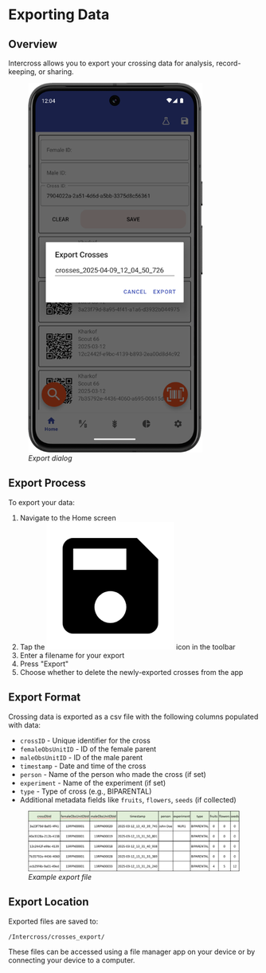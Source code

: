 <link rel="stylesheet" type="text/css" href="_styles/styles.css">

# Exporting Data

## Overview

Intercross allows you to export your crossing data for analysis, record-keeping, or sharing.

<figure class="image">
    <img class="screenshot" src="_static/images/export_dialog.png" width="350px">
    <figcaption class="screenshot-caption"><i>Export dialog</i></figcaption>
</figure>

## Export Process

To export your data:

1. Navigate to the Home screen
2. Tap the <img class="icon" src="_static/icons/content-save.png"> icon in the toolbar
3. Enter a filename for your export
4. Press "Export"
5. Choose whether to delete the newly-exported crosses from the app

## Export Format

Crossing data is exported as a csv file with the following columns populated with data:
- `crossID` - Unique identifier for the cross
- `femaleObsUnitID` - ID of the female parent
- `maleObsUnitID` - ID of the male parent
- `timestamp` - Date and time of the cross
- `person` - Name of the person who made the cross (if set)
- `experiment` - Name of the experiment (if set)
- `type` - Type of cross (e.g., BIPARENTAL)
- Additional metadata fields like `fruits`, `flowers`, `seeds` (if collected)

<figure class="image">
    <img class="screenshot" src="_static/images/export_format.png" width="700px">
    <figcaption class="screenshot-caption"><i>Example export file</i></figcaption>
</figure>

## Export Location

Exported files are saved to:

```
/Intercross/crosses_export/
```

These files can be accessed using a file manager app on your device or by connecting your device to a computer.